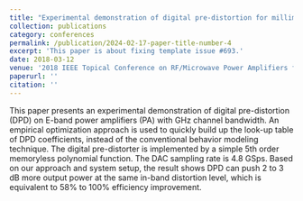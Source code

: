 ```yaml
---
title: "Experimental demonstration of digital pre-distortion for millimeter wave power amplifiers with GHz bandwidth"
collection: publications
category: conferences
permalink: /publication/2024-02-17-paper-title-number-4
excerpt: 'This paper is about fixing template issue #693.'
date: 2018-03-12
venue: '2018 IEEE Topical Conference on RF/Microwave Power Amplifiers for Radio and Wireless Applications (PAWR)'
paperurl: ''
citation: ''
---
```


This paper presents an experimental demonstration of digital pre-distortion (DPD) on E-band power amplifiers (PA) with GHz channel bandwidth. An empirical optimization approach is used to quickly build up the look-up table of DPD coefficients, instead of the conventional behavior modeling technique. The digital pre-distorter is implemented by a simple 5th order memoryless polynomial function. The DAC sampling rate is 4.8 GSps. Based on our approach and system setup, the result shows DPD can push 2 to 3 dB more output power at the same in-band distortion level, which is equivalent to 58% to 100% efficiency improvement.
